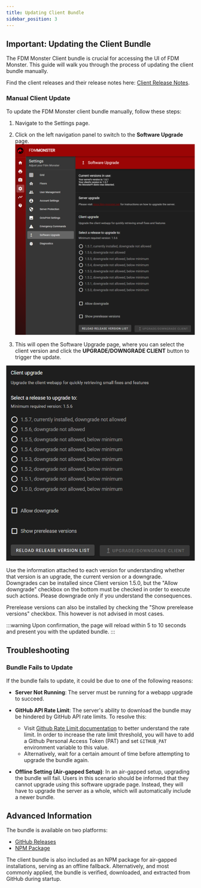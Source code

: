```yaml
---
title: Updating Client Bundle
sidebar_position: 3
---
```


## Important: Updating the Client Bundle

The FDM Monster Client bundle is crucial for accessing the UI of FDM Monster. This guide will walk you through the
process of updating the client bundle manually.

Find the client releases and their release notes
here: [Client Release Notes](https://github.com/fdm-monster/fdm-monster-client/releases).

### Manual Client Update

To update the FDM Monster client bundle manually, follow these steps:

1) Navigate to the Settings page.
1) Click on the left navigation panel to switch to the **Software Upgrade** page.
   ![Screenshot of the Help page with the UPDATE CLIENT button highlighted](../images/2-software-upgrade-page.png)

1) This will open the Software Upgrade page, where you can select the client version and click the **UPGRADE/DOWNGRADE
   CLIENT**
   button to trigger the update.

![Screenshot with a list of available client versions](../images/2-software-upgrade-list.png)

Use the information attached to each version for understanding whether that version is an upgrade, the current version
or a downgrade.
Downgrades can be installed since Client version 1.5.0, but the "Allow downgrade" checkbox on the bottom must be checked
in order to execute such actions.
Please downgrade only if you understand the consequences.

Prerelease versions can also be installed by checking the "Show prerelease versions" checkbox. This however is not
advised in most cases.

:::warning
Upon confirmation, the page will reload within 5 to 10 seconds and present you with the updated bundle.
:::

## Troubleshooting

### Bundle Fails to Update

If the bundle fails to update, it could be due to one of the following reasons:

- **Server Not Running**: The server must be running for a webapp upgrade to succeed.
- **GitHub API Rate Limit**: The server's ability to download the bundle may be hindered by GitHub API rate limits. To
  resolve this:
  - Visit [Github Rate Limit documentation](https://docs.github.com/en/rest/using-the-rest-api/rate-limits-for-the-rest-api?apiVersion=2022-11-28)
  to better understand the rate limit. In order to increase the rate limit threshold, you will have to add a Github
  Personal Access Token (PAT) and set `GITHUB_PAT` environment variable to this value.
  - Alternatively, wait for a certain amount of time before attempting to upgrade the bundle again.

- **Offline Setting (Air-gapped Setup)**: In an air-gapped setup, upgrading the bundle will fail. Users in this scenario
  should be informed that they cannot upgrade using this software upgrade page. Instead, they will have to upgrade the
  server as a whole,
  which will automatically include a newer bundle.

## Advanced Information

The bundle is available on two platforms:

- [GitHub Releases](https://github.com/fdm-monster/fdm-monster-client/releases)
- [NPM Package](https://www.npmjs.com/package/@fdm-monster/client)

The client bundle is also included as an NPM package for air-gapped installations, serving as an offline fallback.
Alternatively, and most commonly applied, the bundle is verified, downloaded, and extracted from GitHub during startup.
